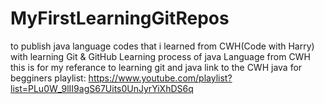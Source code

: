 # MyFirstLearningGitRepos
to publish java language codes that i learned from CWH(Code with Harry) with learning Git &amp; GitHub
Learning process of java Language from CWH
this is for my referance to learning git and java
link to the CWH java for begginers playlist:
https://www.youtube.com/playlist?list=PLu0W_9lII9agS67Uits0UnJyrYiXhDS6q
